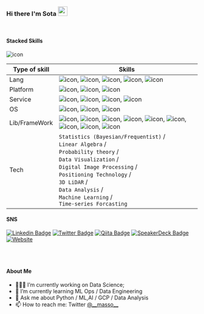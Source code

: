 ### Hi there I'm Sota <img src="https://media.giphy.com/media/hvRJCLFzcasrR4ia7z/giphy.gif" width="25px">

<!--
**sota0121/sota0121** is a ✨ _special_ ✨ repository because its `README.md` (this file) appears on your GitHub profile.
Here are some ideas to get you started:
-->

<br>


#### Stacked Skills

![icon](https://img.shields.io/badge/-Python-646464?style=flat&logo=google-cloud&logoColor=ffe873)

| Type of skill | Skills |
| --- | --- |
|Lang|![icon](https://img.shields.io/badge/-Python-646464?style=flat&logo=Python&logoColor=ffe873), ![icon](https://img.shields.io/badge/-C++-4682b4?style=flat&logo=c%2B%2B&logoColor=white), ![icon](https://img.shields.io/badge/-SQL-f29111?style=flat&logo=mysql&logoColor=white), ![icon](https://img.shields.io/badge/-R-276dc3?style=flat&logo=R&logoColor=white), ![icon](https://img.shields.io/badge/-Bash-4eaa54?style=flat&logo=GNU-bash&logoColor=white)|
|Platform|![icon](https://img.shields.io/badge/-Google%20Cloud-4285f4?style=flat&logo=google-cloud&logoColor=white), ![icon](https://img.shields.io/badge/-GitHub-181717?style=flat&logo=github&logoColor=white), ![icon](https://img.shields.io/badge/-Docker-2496ed?style=flat&logo=docker&logoColor=white)|
|Service|![icon](https://img.shields.io/badge/-Slack-4a154b?style=flat&logo=slack&logoColor=white), ![icon](https://img.shields.io/badge/-Asana-2733347?style=flat&logo=asana&logoColor=white), ![icon](https://img.shields.io/badge/-Trello-0079bf?style=flat&logo=trello&logoColor=white), ![icon](https://img.shields.io/badge/-Google%20Workspace-4285f4?style=flat&logo=google&logoColor=white)|
|OS|![icon](https://img.shields.io/badge/-macOS-000000?style=flat&logo=macos&logoColor=white), ![icon](https://img.shields.io/badge/-Windows-0078d6?style=flat&logo=windows&logoColor=white), ![icon](https://img.shields.io/badge/-Linux%20(Ubuntu)-e95420?style=flat&logo=ubuntu&logoColor=white)|
|Lib/FrameWork|![icon](https://img.shields.io/badge/-Flask-000000?style=flat&logo=flask&logoColor=white), ![icon](https://img.shields.io/badge/-OpenCV-5c3ee8?style=flat&logo=opencv&logoColor=white), ![icon](https://img.shields.io/badge/-OpenGL-5586a4?style=flat&logo=opengl&logoColor=white), ![icon](https://img.shields.io/badge/-pandas-150458?style=flat&logo=pandas&logoColor=white), ![icon](https://img.shields.io/badge/-numpy-013243?style=flat&logo=numpy&logoColor=white), ![icon](https://img.shields.io/badge/-matplotlib-3775a9?style=flat&logo=pypi&logoColor=white), ![icon](https://img.shields.io/badge/-seaborn-3775a9?style=flat&logo=pypi&logoColor=white), ![icon](https://img.shields.io/badge/-Jupyter-f37623?style=flat&logo=jupyter&logoColor=white), ![icon](https://img.shields.io/badge/-scikit%20learn-f7931e?style=flat&logo=scikit-learn&logoColor=white)|
|Tech|`Statistics (Bayesian/Frequentist)` / <br>`Linear Algebra` / <br>`Probability theory` / <br>`Data Visualization` / <br>`Digital Image Processing` / <br>`Positioning Technology` / <br>`3D LiDAR` / <br>`Data Analysis` / <br>`Machine Learning` / <br>`Time-series Forcasting`|


#### SNS

[![Linkedin Badge](https://img.shields.io/badge/-LinkedIn-0e76a8?style=flat&logo=Linkedin&logoColor=white)](https://www.linkedin.com/in/sotamasuda/)
[![Twitter Badge](https://img.shields.io/badge/-Twitter-00acee?style=flat&logo=Twitter&logoColor=white)](https://twitter.com/__masso__)
[![Qiita Badge](https://img.shields.io/badge/-Qiita-55c500?style=flat&logo=Qiita&logoColor=white)](https://qiita.com/masso)
[![SpeakerDeck Badge](https://img.shields.io/badge/-SpeakerDeck-008080?style=flat&logo=Slides&logoColor=white)](https://speakerdeck.com/masso)
[![Website](https://img.shields.io/badge/-HatenaBlog-4169e1?style=flat&logo=google-chrome&logoColor=white)](https://thinker-masso.hatenablog.com/)


<br><br>


#### About Me

- 🧑🏻‍💻 I’m currently working on Data Science;
- 🌱 I’m currently learning ML Ops / Data Engineering
- 💬 Ask me about Python / ML,AI / GCP / Data Analysis
- 📫 How to reach me: Twitter [@\_\_masso\_\_](https://twitter.com/__masso__)

